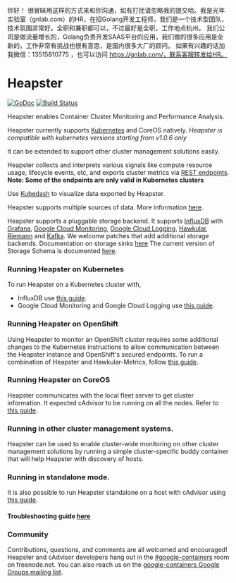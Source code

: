 你好！
很冒昧用这样的方式来和你沟通，如有打扰请忽略我的提交哈。我是光年实验室（gnlab.com）的HR，在招Golang开发工程师，我们是一个技术型团队，技术氛围非常好。全职和兼职都可以，不过最好是全职，工作地点杭州。
我们公司是做流量增长的，Golang负责开发SAAS平台的应用，我们做的很多应用是全新的，工作非常有挑战也很有意思，是国内很多大厂的顾问。
如果有兴趣的话加我微信：13515810775  ，也可以访问 https://gnlab.com/，联系客服转发给HR。
# Heapster

[![GoDoc](https://godoc.org/k8s.io/heapster?status.svg)](https://godoc.org/k8s.io/heapster) [![Build Status](https://travis-ci.org/kubernetes/heapster.svg?branch=master)](https://travis-ci.org/kubernetes/heapster)

Heapster enables Container Cluster Monitoring and Performance Analysis.

Heapster currently supports [Kubernetes](https://github.com/kubernetes/kubernetes) and CoreOS natively.
*Heapster is compatible with kubernetes versions starting from v1.0.6 only*

It can be extended to support other cluster management solutions easily.

Heapster collects and interprets various signals like compute resource usage, lifecycle events, etc, and exports cluster metrics via [REST endpoints](docs/model.md).
**Note: Some of the endpoints are only valid in Kubernetes clusters**

Use [Kubedash](https://github.com/kubernetes/kubedash) to visualize data exported by Heapster.

Heapster supports multiple sources of data.
More information [here](docs/source-configuration.md).

Heapster supports a pluggable storage backend.
It supports [InfluxDB](http://influxdb.com) with [Grafana](http://grafana.org/docs/features/influxdb), [Google Cloud Monitoring](https://cloud.google.com/monitoring/), [Google Cloud Logging](https://cloud.google.com/logging/), [Hawkular](http://www.hawkular.org), [Riemann](http://riemann.io) and [Kafka](http://kafka.apache.org/).
We welcome patches that add additional storage backends.
Documentation on storage sinks [here](docs/sink-configuration.md)
The current version of Storage Schema is documented [here](docs/storage-schema.md).

### Running Heapster on Kubernetes

To run Heapster on a Kubernetes cluster with,
- InfluxDB use [this guide](docs/influxdb.md).
- Google Cloud Monitoring and Google Cloud Logging use [this guide](docs/google.md).

### Running Heapster on OpenShift

Using Heapster to monitor an OpenShift cluster requires some additional changes to the Kubernetes instructions to allow communication between the Heapster instance and OpenShift's secured endpoints. To run a combination of Heapster and Hawkular-Metrics, follow [this guide](https://github.com/hawkular/hawkular-metrics/blob/master/containers/README.adoc).

### Running Heapster on CoreOS

Heapster communicates with the local fleet server to get cluster information. It expected cAdvisor to be running on all the nodes. Refer to [this guide](docs/coreos.md).

### Running in other cluster management systems.

Heapster can be used to enable cluster-wide monitoring on other cluster management solutions by running a simple cluster-specific buddy container that will help Heapster with discovery of hosts.

### Running in standalone mode.

It is also possible to run Heapster standalone on a host with cAdvisor using [this guide](docs/standalone.md).

#### Troubleshooting guide [here](docs/debugging.md)

### Community

Contributions, questions, and comments are all welcomed and encouraged! Heapster and cAdvisor developers hang out in the [#google-containers](http://webchat.freenode.net/?channels=google-containers) room on freenode.net.  You can also reach us on the [google-containers Google Groups mailing list](https://groups.google.com/forum/#!forum/google-containers).

